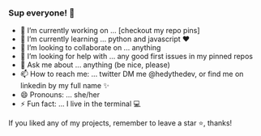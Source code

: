 ### Sup everyone! 👋

<!--
**hedythedev/hedythedev** is a ✨ _special_ ✨ repository because its `README.md` (this file) appears on your GitHub profile.
-->




- 🔭 I’m currently working on ... [checkout my repo pins]
- 🌱 I’m currently learning ... python and javascript :heart:
- 👯 I’m looking to collaborate on ... anything
- 🤔 I’m looking for help with ... any good first issues in my pinned repos
- 💬 Ask me about ... anything (be nice, please)
- 📫 How to reach me: ... twitter DM me @hedythedev, or find me on linkedin by my full name :sparkles:
- 😄 Pronouns: ... she/her
- ⚡ Fun fact: ... I live in the terminal :computer:


If you liked any of my projects, remember to leave a star :star:, thanks!
